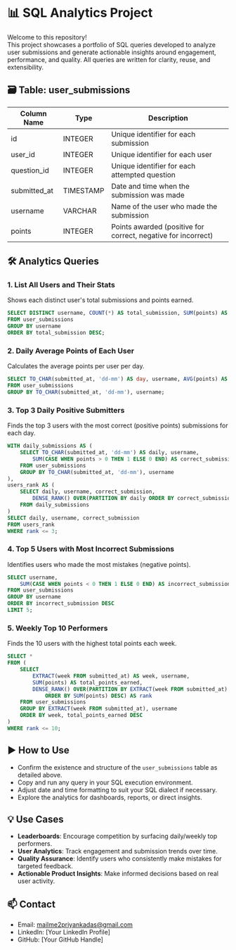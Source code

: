 
# 📊 SQL Analytics Project

Welcome to this repository!  
This project showcases a portfolio of SQL queries developed to analyze user submissions and generate actionable insights around engagement, performance, and quality. All queries are written for clarity, reuse, and extensibility.

## 🗃️ Table: user_submissions

| Column Name   | Type      | Description                                                  |
|---------------|-----------|--------------------------------------------------------------|
| id            | INTEGER   | Unique identifier for each submission                        |
| user_id       | INTEGER   | Unique identifier for each user                              |
| question_id   | INTEGER   | Unique identifier for each attempted question                |
| submitted_at  | TIMESTAMP | Date and time when the submission was made                   |
| username      | VARCHAR   | Name of the user who made the submission                     |
| points        | INTEGER   | Points awarded (positive for correct, negative for incorrect)|

## 🛠️ Analytics Queries

### 1. List All Users and Their Stats  
Shows each distinct user's total submissions and points earned.
```sql
SELECT DISTINCT username, COUNT(*) AS total_submission, SUM(points) AS points_earned
FROM user_submissions
GROUP BY username
ORDER BY total_submission DESC;
```

### 2. Daily Average Points of Each User  
Calculates the average points per user per day.
```sql
SELECT TO_CHAR(submitted_at, 'dd-mm') AS day, username, AVG(points) AS avg_points
FROM user_submissions
GROUP BY TO_CHAR(submitted_at, 'dd-mm'), username;
```

### 3. Top 3 Daily Positive Submitters  
Finds the top 3 users with the most correct (positive points) submissions for each day.
```sql
WITH daily_submissions AS (
    SELECT TO_CHAR(submitted_at, 'dd-mm') AS daily, username,
        SUM(CASE WHEN points > 0 THEN 1 ELSE 0 END) AS correct_submission
    FROM user_submissions
    GROUP BY TO_CHAR(submitted_at, 'dd-mm'), username
),
users_rank AS (
    SELECT daily, username, correct_submission,
        DENSE_RANK() OVER(PARTITION BY daily ORDER BY correct_submission DESC) AS rank
    FROM daily_submissions
)
SELECT daily, username, correct_submission
FROM users_rank
WHERE rank <= 3;
```

### 4. Top 5 Users with Most Incorrect Submissions  
Identifies users who made the most mistakes (negative points).
```sql
SELECT username,
    SUM(CASE WHEN points < 0 THEN 1 ELSE 0 END) AS incorrect_submission
FROM user_submissions
GROUP BY username
ORDER BY incorrect_submission DESC
LIMIT 5;
```

### 5. Weekly Top 10 Performers  
Finds the 10 users with the highest total points each week.
```sql
SELECT *
FROM (
    SELECT
        EXTRACT(week FROM submitted_at) AS week, username,
        SUM(points) AS total_points_earned,
        DENSE_RANK() OVER(PARTITION BY EXTRACT(week FROM submitted_at)
            ORDER BY SUM(points) DESC) AS rank
    FROM user_submissions
    GROUP BY EXTRACT(week FROM submitted_at), username
    ORDER BY week, total_points_earned DESC
)
WHERE rank <= 10;
```

## ▶️ How to Use

- Confirm the existence and structure of the `user_submissions` table as detailed above.
- Copy and run any query in your SQL execution environment.
- Adjust date and time formatting to suit your SQL dialect if necessary.
- Explore the analytics for dashboards, reports, or direct insights.

## 💡 Use Cases

- **Leaderboards**: Encourage competition by surfacing daily/weekly top performers.
- **User Analytics**: Track engagement and submission trends over time.
- **Quality Assurance**: Identify users who consistently make mistakes for targeted feedback.
- **Actionable Product Insights**: Make informed decisions based on real user activity.


## 📫 Contact

- Email: mailme2priyankadas@gmail.com
- LinkedIn: [Your LinkedIn Profile]  
- GitHub: [Your GitHub Handle]  


